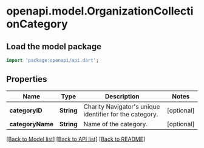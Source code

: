 # openapi.model.OrganizationCollectionCategory

## Load the model package
```dart
import 'package:openapi/api.dart';
```

## Properties
Name | Type | Description | Notes
------------ | ------------- | ------------- | -------------
**categoryID** | **String** | Charity Navigator's unique identifier for the category. | [optional] 
**categoryName** | **String** | Name of the category. | [optional] 

[[Back to Model list]](../README.md#documentation-for-models) [[Back to API list]](../README.md#documentation-for-api-endpoints) [[Back to README]](../README.md)


